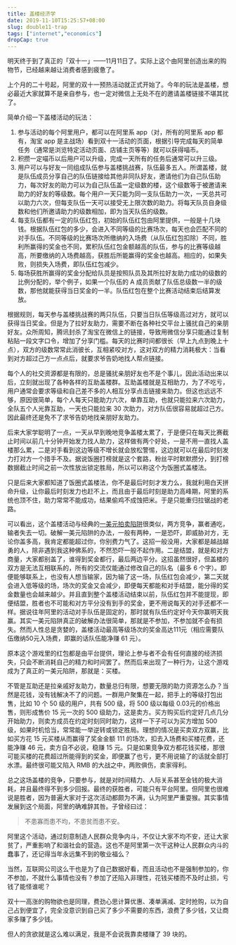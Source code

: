 ```yaml
---
title: 盖楼经济学
date: 2019-11-10T15:25:57+08:00
slug: double11-trap
tags: ["internet","economics"]
dropCap: true
---
```


明天终于到了真正的「双十一」——11月11日了。实际上这个由阿里创造出来的购物节，已经越来越让消费者感到疲惫了。

<!--more-->

上个月的二十号起，阿里的双十一预热活动就正式开始了。今年的玩法是盖楼，想必最近大家就算不是亲自参与，也一定对微信上无处不在的邀请盖楼链接不堪其扰了。

简单介绍一下盖楼活动的玩法：

1. 参与活动的每个阿里用户，都可以在阿里系 app（对，所有的阿里系 app 都有，淘宝 app 是主战场）看到双十一活动的页面，根据引导完成每天的简单任务（通常是浏览特定活动页面、店铺主页等等）就可以获得喵币。
2. 积攒一定喵币以后用户可以升级，完成一天所有的任务后通常可以升三级。
3. 用户可以与好友一同组成队伍参与盖楼挑战赛，队伍最多五人。所谓盖楼，就是队伍成员分享自己的队伍链接给其他非同队好友，邀请他们为自己队伍助力，每次好友的助力可以为自己队伍盖一定级数的楼，这个级数等于被邀请来助力的好友的等级数。每个用户一天只能为同一支队伍助力一次，一天总共可以助力六次，但每支队伍一天可以接受无上限次数的助力。将每天队员自身级数和他们所邀请助力的级数相加，即为当天队伍的级数。
4. 每支队伍都有一定的队伍红包，初始的队伍红包由阿里提供，一般是十几块钱。根据队伍红包的多少，会进入不同等级的比赛场次，每天也会匹配不同的对手队伍。不同等级的比赛场次所缴纳的入场费（从队伍红包扣除）不同，胜利所赢得的奖金也不同，累积队伍红包金额越高的队伍，参与的比赛等级越高，所要缴纳的入场费越高，获胜后所能赢得的奖金也越高。相应的，如果失败，则损失入场费，即队伍红包减少。
5. 每场获胜所赢得的奖金分配给队员是按照队员及其所拉好友助力成功的级数的比例分配的，举个例子，如果一个队伍的 A 成员贡献了队伍总级数一半的级数，那他就能获得当日奖金的一半。队伍红包在整个比赛活动结束后结算发放。

根据规则，每天参与盖楼挑战赛的两只队伍，只要当日队伍等级高过对方，就可以获得当日奖金。但是为了拉好友助力，需要不断在各种社交平台上骚扰自己的亲朋好友。众所周知，腾讯封杀了淘宝在微信上的链接，导致用微信分享只能通过复制粘贴一段文字口令，增加了分享门槛。每天的比赛时间都很长（早上九点到晚上十点），双方的级数常常此消彼长，互相紧咬对方，这对双方的精力消耗极大：当看到对方超过己方一点点后，就要求爷告奶地找人帮点链接。

每个人的社交资源都是有限的，总是骚扰亲朋好友也不是个事儿，因此活动出来以后，立刻就出现了各种各样的互助盖楼群。互助盖楼就是互相助力，为了不吃亏，用户通常会要求等级和自己差不多的人相互分享点击链接来助力。但这也远远不够，原因很简单，每个人每天只能助力六次，单靠互助，也就只能拉来六次助力，全队五个人光靠互助，一天也只能拉来 30 次助力，对方队伍很容易就超过己方。因此最终还是免不了求爷告奶地找亲朋好友助力。

后来大家学聪明了一点，一天从早到晚地竞争盖楼太累了，于是便只在每天比赛截止时间以前几十分钟开始发力找人助力，这样做有两个好处，一是不用一直找人盖楼那么累，二是对手看到这边等级不增长就会放松警惕，这边就可以在最后时刻发力打对方一个措手不及。据说饭圈打榜就是这个套路，粉丝平时默默攒分，到打榜数据截止时间之前一次性放出锁定胜局，所以可以称这个为饭圈式盖楼法。

只是后来大家都知道了饭圈式盖楼法，你不是最后时刻才发力么，我就利用白天拼命升级，让你最后时刻发力也赶不上，而且由于最后时刻是助力高峰期，阿里的系统也顶不住，助力常常不能成功，结果偷鸡不成蚀把米。于是只能重归拉锯战的老路。

可以看出，这个盖楼活动与经典的[一美元拍卖陷阱](https://zh.wikipedia.org/wiki/%E6%8B%8D%E5%8D%96%E7%BE%8E%E5%85%83)很类似，两方竞争，赢者通吃，输者失去一切。破解一美元陷阱的办法，一般有两种，一是恐吓，即威胁对方，无论你盖多高，我肯定都能超过你，你别费力气了。这招一般没用，大家都是越战越勇的人，除非遇到我这种佛系的，不然恐吓一般不起作用。二是结盟，就是和对方商量，大家都别盖了，谁得到奖金都行，最后两边平分。这招虽然很好，但盖楼的双方是无法互相联系的，所有的交流仅能通过修改自己的队名（最多 6 个字）。即便能够联系上，也没有人想当输家，因为输了这一场，队伍红包会减少，第二天就会进入低等级的场，场次的奖金又会减少，即便每天都能和对手结盟，能分得的奖金数量也会越来越少。并且直到整个盖楼活动结束以前，队伍红包并不能提现，即便结盟，胜者也不可能和对方平分没有到手的奖金，更不用说每天的对手还都不一样。据说往年阿里的活动对手队伍是固定的，那时就有队伍约定好今天你赢明天我赢。其实一美元陷阱真正的破解办法很简单，那就是不参加，不参加就不会有损失。然而人性总是贪婪的，盖楼活动最高等级场次的奖金高达111元（相应需要队伍缴纳50元入场费，即赢的话队伍能净赚 61 元）。

原本这个游戏里的红包都是由平台提供，理论上参与者不会有任何直接的经济损失，只会不断消耗自己的精力和时间罢了。然而后来出现了一种行为，让这个游戏成为了真正的一美元陷阱，那就是：买楼。

不管是互助还是拉亲戚好友助力，数量总归有限，想要无限的助力资源怎么办？当然是花钱，没有钱解决不了的问题。一群用户聚集在一起，把手上的等级打包出售，比如 10 个 50 级的用户，共有 500  级，将 500 级以每级 0.03元的价格出售，则形成售价 15 元一次的 500 级助力，这是卖方。买方购买后约定好几点几分开始助力，则卖方成员在约定时刻同时助力，这样一下子可以为买方增加 500 级，如果时机恰当，常常能一举逆转或锁定胜局。理想的情况是买卖双方双赢，比如买方花 15 元买楼从而赢得了奖金金额 111 的场次，扣去入场费和买楼花费，还能净赚 46 元，卖方自不必说，稳赚 15 元。只是如果竞争双方都花钱买楼，那很可能买楼的花费超过所能得到的奖金，即便赢了也亏，更不用说输了的话就全部打水漂。最终很可能又陷入 RMB 的大战之中，两败俱伤，卖家得利。

总之这场盖楼的竞争，只要参与，就是对时间精力、人际关系甚至金钱的极大消耗，并且最终得不到多少回报。最终的获胜者，可能只有平台阿里。但阿里也很难说是胜者，因为普遍大家对于这次活动都颇为不满，认为阿里严重耍猴。其实事情发展到这个局面，阿里的确难辞其咎。子曾经曰过：

>不患寡而患不均，不患贫而患不安。

阿里这个活动，通过刻意制造人民群众竞争内斗，不仅让大家不均不安，还让大家贫了，严重影响了和谐社会的营造。这也不是阿里第一次干这种让人民群众内斗的蠢事了，还记得当年永远集不到的敬业福么？

当然，互联网公司这么干也是为了自己数据好看，而且活动也不是强制参加的，你不参加，不就什么事情也没有？参加了还陷入非理性，花钱买楼而不及时止损，亏钱了能怪谁呢？

双十一高涨的购物欲也是同理，费劲心思计算优惠、凑单满减、定时抢购，以为自己占到便宜了，完全没意识到自己买了多少不需要的东西，浪费了多少钱，又让商家多赚了多少钱。

但人的贪欲就是这么难以满足，我是不会说我靠卖楼赚了 39 块的。